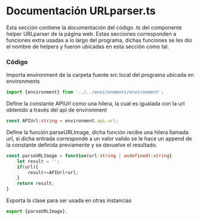 # Documentación URLparser.ts
Esta sección contiene la documentación del código .ts del componente helper URLparser de la página web. Estas secciones corresponden a funciones extra usadas a lo largo del programa, dichas funciones se les dio el nombre de helpers y fueron ubicadas en esta sección como tal.

### Código

Importa environment de la carpeta fuente src local del programa ubicada en environments
``` ts
import {environment} from '../../environments/environment';
```

Define la constante APIUrl como una hilera, la cual es igualada con la url obtenido a través del api de environment
``` ts
const APIUrl:string = environment.api.url;
```

Define la función parseURLImage, dicha función recibe una hilera llamada url, si dicha entrada corresponde a un valor valido se le hace un append de la constante definida previamente y se devuelve el resultado.
``` ts
const parseURLImage = function(url:string | undefined):string{
    let result = '';
    if(url){
        result+=APIUrl+url;
    }
    return result;
}
```

Exporta la clase para ser usada en otras instancias
``` ts
export {parseURLImage};
```
